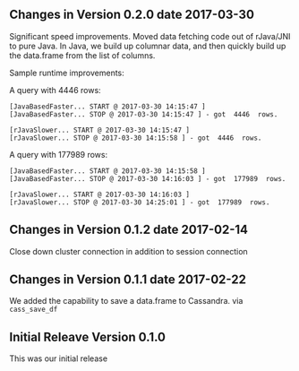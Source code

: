 ## Changes in Version 0.2.0 date 2017-03-30

Significant speed improvements.  Moved data fetching code out of rJava/JNI to pure Java.
In Java, we build up columnar data, and then quickly build up the data.frame from the list of columns.

Sample runtime improvements:


A query with 4446 rows:

```
[JavaBasedFaster... START @ 2017-03-30 14:15:47 ]
[JavaBasedFaster... STOP @ 2017-03-30 14:15:47 ] - got  4446  rows.

[rJavaSlower... START @ 2017-03-30 14:15:47 ]
[rJavaSlower... STOP @ 2017-03-30 14:15:58 ] - got  4446  rows.
```

A query with 177989 rows:

```
[JavaBasedFaster... START @ 2017-03-30 14:15:58 ]
[JavaBasedFaster... STOP @ 2017-03-30 14:16:03 ] - got  177989  rows.

[rJavaSlower... START @ 2017-03-30 14:16:03 ]
[rJavaSlower... STOP @ 2017-03-30 14:25:01 ] - got  177989  rows.
```




## Changes in Version 0.1.2 date 2017-02-14

Close down cluster connection in addition to session connection

## Changes in Version 0.1.1 date 2017-02-22

We added the capability to save a data.frame to Cassandra. via `cass_save_df`

## Initial Releave Version 0.1.0

This was our initial release
